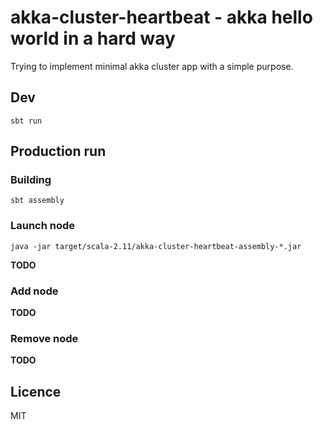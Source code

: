 # akka-cluster-heartbeat - akka hello world in a hard way

Trying to implement minimal akka cluster app with a simple purpose.

## Dev

```
sbt run
```


## Production run

### Building

```
sbt assembly
```


### Launch node

```
java -jar target/scala-2.11/akka-cluster-heartbeat-assembly-*.jar
```
**TODO**


### Add node

**TODO**


### Remove node

**TODO**


## Licence

MIT
